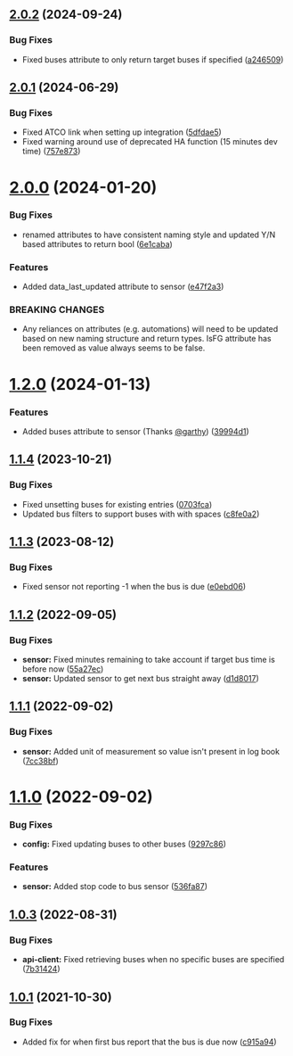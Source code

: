## [2.0.2](https://github.com/BottlecapDave/HomeAssistant-FirstBus/compare/v2.0.1...v2.0.2) (2024-09-24)


### Bug Fixes

* Fixed buses attribute to only return target buses if specified ([a246509](https://github.com/BottlecapDave/HomeAssistant-FirstBus/commit/a246509b7d896cd8783e9095c7d45aabf1cb240d))

## [2.0.1](https://github.com/BottlecapDave/HomeAssistant-FirstBus/compare/v2.0.0...v2.0.1) (2024-06-29)


### Bug Fixes

* Fixed ATCO link when setting up integration ([5dfdae5](https://github.com/BottlecapDave/HomeAssistant-FirstBus/commit/5dfdae5871c72c6e66b980193e87c76128726f89))
* Fixed warning around use of deprecated HA function (15 minutes dev time) ([757e873](https://github.com/BottlecapDave/HomeAssistant-FirstBus/commit/757e87322b15bacf9fef75f7d1f155cf2402414b))

# [2.0.0](https://github.com/BottlecapDave/HomeAssistant-FirstBus/compare/v1.2.0...v2.0.0) (2024-01-20)


### Bug Fixes

* renamed attributes to have consistent naming style and updated Y/N based attributes to return bool ([6e1caba](https://github.com/BottlecapDave/HomeAssistant-FirstBus/commit/6e1caba23725d65021763dfd867f012b5965640f))


### Features

* Added data_last_updated attribute to sensor ([e47f2a3](https://github.com/BottlecapDave/HomeAssistant-FirstBus/commit/e47f2a399ca53a8cfc4dc6e14fcdf6ac08936eb8))


### BREAKING CHANGES

* Any reliances on attributes (e.g. automations) will need to be updated based on new naming structure
and return types. IsFG attribute has been removed as value always seems to be false.

# [1.2.0](https://github.com/BottlecapDave/HomeAssistant-FirstBus/compare/v1.1.4...v1.2.0) (2024-01-13)


### Features

* Added buses attribute to sensor (Thanks [@garthy](https://github.com/garthy)) ([39994d1](https://github.com/BottlecapDave/HomeAssistant-FirstBus/commit/39994d1fbbdbfb04b798b60a0f98a0768e23160a))

## [1.1.4](https://github.com/BottlecapDave/HomeAssistant-FirstBus/compare/v1.1.3...v1.1.4) (2023-10-21)


### Bug Fixes

* Fixed unsetting buses for existing entries ([0703fca](https://github.com/BottlecapDave/HomeAssistant-FirstBus/commit/0703fca5ea7c17d447697bb962b8f01336d9c864))
* Updated bus filters to support buses with with spaces ([c8fe0a2](https://github.com/BottlecapDave/HomeAssistant-FirstBus/commit/c8fe0a2a825281914465c5ed550981f49d253759))

## [1.1.3](https://github.com/BottlecapDave/HomeAssistant-FirstBus/compare/v1.1.2...v1.1.3) (2023-08-12)


### Bug Fixes

* Fixed sensor not reporting -1 when the bus is due ([e0ebd06](https://github.com/BottlecapDave/HomeAssistant-FirstBus/commit/e0ebd065ba3fc5ece573823baf2271a51f54aac1))

## [1.1.2](https://github.com/BottlecapDave/HomeAssistant-FirstBus/compare/v1.1.1...v1.1.2) (2022-09-05)


### Bug Fixes

* **sensor:** Fixed minutes remaining to take account if target bus time is before now ([55a27ec](https://github.com/BottlecapDave/HomeAssistant-FirstBus/commit/55a27ecbcc0cd61e506c4221454715f6da5b0df5))
* **sensor:** Updated sensor to get next bus straight away ([d1d8017](https://github.com/BottlecapDave/HomeAssistant-FirstBus/commit/d1d8017d9f2ad01cad3a6f6124ccb2bea89f49bb))

## [1.1.1](https://github.com/BottlecapDave/HomeAssistant-FirstBus/compare/v1.1.0...v1.1.1) (2022-09-02)


### Bug Fixes

* **sensor:** Added unit of measurement so value isn't present in log book ([7cc38bf](https://github.com/BottlecapDave/HomeAssistant-FirstBus/commit/7cc38bfb3ec6c61b09f915cb5b1d77597e19e8e0))

# [1.1.0](https://github.com/BottlecapDave/HomeAssistant-FirstBus/compare/v1.0.3...v1.1.0) (2022-09-02)


### Bug Fixes

* **config:** Fixed updating buses to other buses ([9297c86](https://github.com/BottlecapDave/HomeAssistant-FirstBus/commit/9297c86575d8200f3a6339c354e87554c0b99566))


### Features

* **sensor:** Added stop code to bus sensor ([536fa87](https://github.com/BottlecapDave/HomeAssistant-FirstBus/commit/536fa87eb4b1c24a36d168dfc1dcbbbaeff07877))

## [1.0.3](https://github.com/BottlecapDave/HomeAssistant-FirstBus/compare/v1.0.2...v1.0.3) (2022-08-31)


### Bug Fixes

* **api-client:** Fixed retrieving buses when no specific buses are specified ([7b31424](https://github.com/BottlecapDave/HomeAssistant-FirstBus/commit/7b31424348a30171714f216c2d36772f8eae3bd2))

## [1.0.1](https://github.com/BottlecapDave/HomeAssistant-FirstBus/compare/v1.0.0...v1.0.1) (2021-10-30)


### Bug Fixes

* Added fix for when first bus report that the bus is due now ([c915a94](https://github.com/BottlecapDave/HomeAssistant-FirstBus/commit/c915a94ddd4c55e8355a9d3223ad0e25e72395f2))
